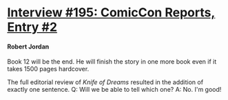 # [Interview #195: ComicCon Reports, Entry #2](https://www.theoryland.com/intvmain.php?i=195#2)

#### Robert Jordan

Book 12 will be the end. He will finish the story in one more book even if it takes 1500 pages hardcover.

The full editorial review of
*Knife of Dreams*
resulted in the addition of exactly one sentence. Q: Will we be able to tell which one? A: No. I'm good!


